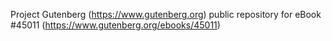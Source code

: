 Project Gutenberg (https://www.gutenberg.org) public repository for eBook #45011 (https://www.gutenberg.org/ebooks/45011)
